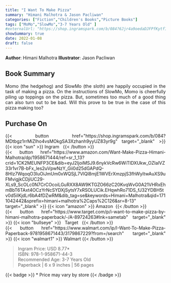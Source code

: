 ```yaml
---
title: "I Want To Make Pizza"
summary: "Himani Malhotra & Jason Pacliwan"
categories: ["Fiction","Children's Books","Picture Books"]
tags: ["MoMo","SlowMo","3-7 Years Old" ]
#externalUrl: "https://shop.ingramspark.com/b/084?6Jjr4a9oedaDJFPfKytf1LvKUUDUXW5AIJUdB7cwUpO"
showSummary: true
date: 2022-01-08
draft: false
---
```

<div class="flex flex-wrap">

**Author**:&nbsp;Himani&nbsp;Malhotra **Illustrator**:&nbsp;Jason&nbsp;Pacliwan

<div align="justify">

## Book Summary
Momo (the hedgehog) and SlowMo (the sloth) are happily occupied in the task of making a pizza. On the instructions of SlowMo, Momo is cheerfully piling up toppings on the pizza. But, sometimes too much of a good thing can also turn out to be bad. Will this prove to be true in the case of this pizza making too?

## Purchase  On

<div class="flex flex-wrap">

<div>
<div class=" mt-3 ">
{{< button href="https://shop.ingramspark.com/b/084?MDtbgz1rrMiZIho4vsMOkgSA3Xzhanh9yyUZ83yr9g" target="_blank" >}}
{{< icon "sun" >}}&nbsp;Ingram&nbsp;&nbsp;
{{< /button >}}
</div>
<div class=" mt-3 ">
{{< button href="https://www.amazon.com/Want-Make-Pizza-Himani-Malhotra/dp/1958671444/ref=sr_1_13?crid=1CK2MEUNFP3CE&dib=eyJ2IjoiMSJ9.6nykVcRw6WiTIDXUkw_OZIalVZ33r1vr7B-bFx_les2uVpwNzY_Gii0d25dGAPdQ-8HIz7WqoqO3IuOiJmUm0xWQSjL7VlQl8mjE1WVErXmzpjS3fhWyItwAuXS9uFMvigjkCDjiUC29-XLs9_ScOLc0N7CrCOcoiLGuRXX8AW9KTGZO66zC20KvqWvG0A21VHRxEhmBbT6TAxt4OCzYrNcSYDXjSytsY7xRSOLUCik.EHqwhRo71DS_fJ32YDBH5tv0d5iIKjdLr6bA4fDZwRM&dib_tag=se&keywords=Himani+Malhotra&qid=1711042442&sprefix=himani+malhotra%2Caps%2C126&sr=8-13" target="_blank" >}}
{{< icon "amazon" >}} Amazon&nbsp;
{{< /button >}}
</div>
</div>
<div>
<div class=" mt-3 ">
{{< button href="https://www.target.com/p/i-want-to-make-pizza-by-himani-malhotra-paperback/-/A-89724263#lnk=sametab" target="_blank" >}}
{{< icon "bullseye" >}} &nbsp;&nbsp;Target&nbsp;&nbsp;
{{< /button >}}
</div>
<div class=" mt-3 ">
{{< button href="https://www.walmart.com/ip/I-Want-To-Make-Pizza-Paperback-9781958671443/3179867229?from=/search" target="_blank" >}}
{{< icon "walmart1" >}} Walmart
{{< /button >}}
</div>
</div>
</div>



> Ingram Price: USD 8.77* <br>
> ISBN: 978-1-958671-44-3 <br>
> Recommended Age: 3-7 Years Old <br> 
> Paperback | 6 x 9 inches | 56 pages 

{{< badge >}}  * Price may vary by store {{< /badge >}}

</div>

</div>


